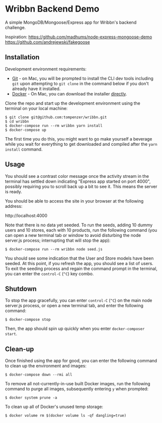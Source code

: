# Wribbn Backend Demo
A simple MongoDB/Mongoose/Express app for Wribbn's backend challenge.

Inspiration:
https://github.com/madhums/node-express-mongoose-demo
https://github.com/andrejewski/fakegoose

## Installation

Development environment requirements:
- [Git](https://git-scm.com/) - on Mac, you will be prompted to install the CLI
dev tools including `git` upon attempting to `git clone` in the command below if
you don't already have it installed.
- [Docker](https://store.docker.com/search?offering=community&type=edition) - On
Mac, you can download the installer [directly](https://download.docker.com/mac/stable/Docker.dmg).

Clone the repo and start up the development environment using the terminal on
your local machine:
```
$ git clone git@github.com:tompenzer/wribbn.git
$ cd wribbn
$ docker-compose run --rm wribbn yarn install
$ docker-compose up
```
The first time you do this, you might want to go make yourself a beverage while
you wait for everything to get downloaded and compiled after the `yarn install`
command.


## Usage

You should see a contrast color message once the activity stream in the terminal
has settled down indicating "Express app started on port 4000", possibly
requiring you to scroll back up a bit to see it. This means the server is ready.

You should be able to access the site in your browser at the following address:

http://localhost:4000

Note that there is no data yet seeded. To run the seeds, adding 10 dummy users
and 10 stores, each with 10 products, run the following command (you can open a
new terminal tab or window to avoid disturbing the node server.js process;
interrupting that will stop the app):
```
$ docker-compose run --rm wribbn node seed.js
```
You should see some indication that the User and Store models have been seeded.
At this point, if you refresh the app, you should see a list of users. To exit
the seeding process and regain the command prompt in the terminal, you can enter
the `control-C` (`^C`) key combo.


## Shutdown

To stop the app gracefully, you can enter `control-C` (`^C`) on the main node
server.js process, or open a new terminal tab, and enter the following command:
```
$ docker-compose stop
```
Then, the app should spin up quickly when you enter `docker-composer start`.

## Clean-up

Once finished using the app for good, you can enter the following command to
clean up the environment and images:
```
$ docker-compose down --rmi all
```

To remove all not-currently-in-use built Docker images, run the following
command to purge all images, subsequently entering `y` when prompted:
```
$ docker system prune -a
```

To clean up all of Docker's unused temp storage:
```
$ docker volume rm $(docker volume ls -qf dangling=true)
```
